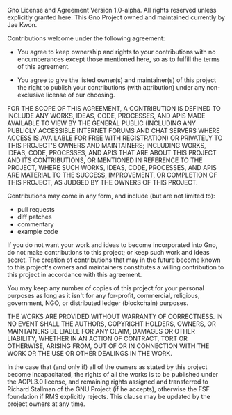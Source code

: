 Gno License and Agreement Version 1.0-alpha.
All rights reserved unless explicitly granted here.
This Gno Project owned and maintained currently by Jae Kwon.

Contributions welcome under the following agreement:

 * You agree to keep ownership and rights to your contributions with no
   encumberances except those mentioned here, so as to fulfill the terms of
this agreement.

 * You agree to give the listed owner(s) and maintainer(s) of this project the
   right to publish your contributions (with attribution) under any
non-exclusive license of our choosing.

FOR THE SCOPE OF THIS AGREEMENT, A CONTRIBUTION IS DEFINED TO INCLUDE ANY
WORKS, IDEAS, CODE, PROCESSES, AND APIS MADE AVAILABLE TO VIEW BY THE GENERAL
PUBLIC (INCLUDING ANY PUBLICLY ACCESSIBLE INTERNET FORUMS AND CHAT SERVERS
WHERE ACCESS IS AVAILABLE FOR FREE WITH REGISTRATION) OR PRIVATELY TO THIS
PROJECT'S OWNERS AND MAINTAINERS; INCLUDING WORKS, IDEAS, CODE, PROCESSES, AND
APIS THAT ARE ABOUT THIS PROJECT AND ITS CONTRIBUTIONS, OR MENTIONED IN
REFERENCE TO THE PROJECT, WHERE SUCH WORKS, IDEAS, CODE, PROCESSES, AND APIS
ARE MATERIAL TO THE SUCCESS, IMPROVEMENT, OR COMPLETION OF THIS PROJECT, AS
JUDGED BY THE OWNERS OF THIS PROJECT.

Contributions may come in any form, and include (but are not limited to):

 * pull requests
 * diff patches
 * commentary
 * example code

If you do not want your work and ideas to become incorporated into Gno, do not
make contributions to this project; or keep such work and ideas secret. The
creation of contributions that may in the future become known to this project's
owners and maintainers constitutes a willing contribution to this project in
accordance with this agreement.

You may keep any number of copies of this project for your personal purposes as
long as it isn't for any for-profit, commercial, religious, government, NGO, or
distributed ledger (blockchain) purposes.

THE WORKS ARE PROVIDED WITHOUT WARRANTY OF CORRECTNESS. IN NO EVENT SHALL THE
AUTHORS, COPYRIGHT HOLDERS, OWNERS, OR MAINTAINERS BE LIABLE FOR ANY CLAIM,
DAMAGES OR OTHER LIABILITY, WHETHER IN AN ACTION OF CONTRACT, TORT OR
OTHERWISE, ARISING FROM, OUT OF OR IN CONNECTION WITH THE WORK OR THE USE OR
OTHER DEALINGS IN THE WORK.

In the case that (and only if) all of the owners as stated by this project
become incapacitated, the rights of all the works is to be published under the
AGPL3.0 license, and remaining rights assigned and transferred to Richard
Stallman of the GNU Project (if he accepts), otherwise the FSF foundation if
RMS explicitly rejects.  This clause may be updated by the project owners at
any time.
